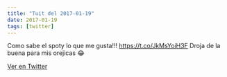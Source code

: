 ```yaml
---
title: "Tuit del 2017-01-19"
date: 2017-01-19
tags: [twitter]
---
```


Como sabe el spoty lo que me gusta!!! https://t.co/JkMsYoiH3F Droja de la buena para mis orejicas 😂



[Ver en Twitter](https://twitter.com/i/web/status/822154673050316800)
